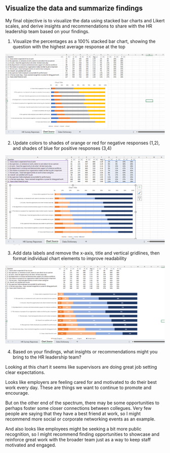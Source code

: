 ## Visualize the data and summarize findings

My final objective is to visualize the data using stacked bar charts and Likert scales, and derive insights and recommendations to share with the HR leadership team based on your findings.

1. Visualize the percentages as a 100% stacked bar chart, showing the question with the highest average response at the top

![](/HR_Survey_Analysis/screenshots/obj3_task1.png)

2. Update colors to shades of orange or red for negative responses (1,2), and shades of blue for positive responses (3,4)

![](/HR_Survey_Analysis/screenshots/obj3_task2.png)

3. Add data labels and remove the x-axis, title and vertical gridlines, then format individual chart elements to improve readability

![](/HR_Survey_Analysis/screenshots/obj3_task3.png)

4. Based on your findings, what insights or recommendations might you bring to the HR leadership team?

Looking at this chart it seems like supervisors are doing great job setting clear expectations.

Looks like employers are feeling cared for and motivated to do their best work every day. These are things we want to continue to promote and encourage. 

But on the other end of the spectrum, there may be some opportunities to perhaps foster some closer connections between collegues. Very few people are saying that they have a best friend at work, so I might recommend more social or corporate networking events as an example. 

And also looks like employees might be seeking a bit more public recognition, so I might recommend finding opportunities to showcase and reinforce great work with the broader team just as a way to keep staff motivated and engaged. 



